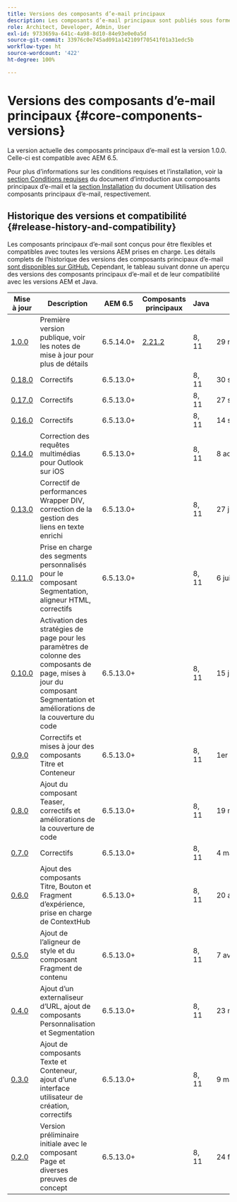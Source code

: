 ```yaml
---
title: Versions des composants d’e-mail principaux
description: Les composants d’e-mail principaux sont publiés sous forme de versions.
role: Architect, Developer, Admin, User
exl-id: 9733659a-641c-4a98-8d10-84e93e0e0a5d
source-git-commit: 33976c0e745ad091a142109f70541f01a31edc5b
workflow-type: ht
source-wordcount: '422'
ht-degree: 100%

---
```



# Versions des composants d’e-mail principaux {#core-components-versions}

La version actuelle des composants principaux d’e-mail est la version 1.0.0. Celle-ci est compatible avec AEM 6.5.

Pour plus d’informations sur les conditions requises et l’installation, voir la [section Conditions requises](/help/email/introduction.md#requirements) du document d’introduction aux composants principaux d’e-mail et la [section Installation](/help/email/using.md#installing-the-email-core-components) du document Utilisation des composants principaux d’e-mail, respectivement.

## Historique des versions et compatibilité {#release-history-and-compatibility}

Les composants principaux d’e-mail sont conçus pour être flexibles et compatibles avec toutes les versions AEM prises en charge. Les détails complets de l’historique des versions des composants principaux d’e-mail [sont disponibles sur GitHub.](https://github.com/adobe/aem-core-email-components/releases) Cependant, le tableau suivant donne un aperçu des versions des composants principaux d’e-mail et de leur compatibilité avec les versions AEM et Java.

| Mise à jour | Description | AEM 6.5 | Composants principaux | Java | Date de publication |
|---|---|---|---|---|---|
| [1.0.0](https://github.com/adobe/aem-core-email-components/releases/tag/core.email.components.reactor-1.0.0) | Première version publique, voir les notes de mise à jour pour plus de détails | 6.5.14.0+ | [2.21.2](/help/versions.md) | 8, 11 | 29 novembre 2022 |
| [0.18.0](https://github.com/adobe/aem-core-email-components/releases/tag/v0.18.0) | Correctifs | 6.5.13.0+ |  | 8, 11 | 30 septembre 2022 |
| [0.17.0](https://github.com/adobe/aem-core-email-components/releases/tag/v0.17.0) | Correctifs | 6.5.13.0+ |  | 8, 11 | 27 septembre 2022 |
| [0.16.0](https://github.com/adobe/aem-core-email-components/releases/tag/v0.16.0) | Correctifs | 6.5.13.0+ |  | 8, 11 | 14 septembre 2022 |
| [0.14.0](https://github.com/adobe/aem-core-email-components/releases/tag/v0.14.0) | Correction des requêtes multimédias pour Outlook sur iOS | 6.5.13.0+ |  | 8, 11 | 8 août 2022 |
| [0.13.0](https://github.com/adobe/aem-core-email-components/releases/tag/v0.13.0) | Correctif de performances Wrapper DIV, correction de la gestion des liens en texte enrichi | 6.5.13.0+ |  | 8, 11 | 27 juillet 2022 |
| [0.11.0](https://github.com/adobe/aem-core-email-components/releases/tag/v0.11.0) | Prise en charge des segments personnalisés pour le composant Segmentation, aligneur HTML, correctifs | 6.5.13.0+ |  | 8, 11 | 6 juillet 2022 |
| [0.10.0](https://github.com/adobe/aem-core-email-components/releases/tag/v0.10.0) | Activation des stratégies de page pour les paramètres de colonne des composants de page, mises à jour du composant Segmentation et améliorations de la couverture du code | 6.5.13.0+ |  | 8, 11 | 15 juin 2022 |
| [0.9.0](https://github.com/adobe/aem-core-email-components/releases/tag/v0.9.0) | Correctifs et mises à jour des composants Titre et Conteneur | 6.5.13.0+ |  | 8, 11 | 1er juin 2022 |
| [0.8.0](https://github.com/adobe/aem-core-email-components/releases/tag/v0.8.0) | Ajout du composant Teaser, correctifs et améliorations de la couverture de code | 6.5.13.0+ |  | 8, 11 | 19 mai 2022 |
| [0.7.0](https://github.com/adobe/aem-core-email-components/releases/tag/v0.7.0) | Correctifs | 6.5.13.0+ |  | 8, 11 | 4 mai 2022 |
| [0.6.0](https://github.com/adobe/aem-core-email-components/releases/tag/v0.6.0) | Ajout des composants Titre, Bouton et Fragment d’expérience, prise en charge de ContextHub | 6.5.13.0+ |  | 8, 11 | 20 avril 2022 |
| [0.5.0](https://github.com/adobe/aem-core-email-components/releases/tag/v0.5.0) | Ajout de l’aligneur de style et du composant Fragment de contenu | 6.5.13.0+ |  | 8, 11 | 7 avril 2022 |
| [0.4.0](https://github.com/adobe/aem-core-email-components/releases/tag/v0.4.0) | Ajout d’un externaliseur d’URL, ajout de composants Personnalisation et Segmentation | 6.5.13.0+ |  | 8, 11 | 23 mars 2022 |
| [0.3.0](https://github.com/adobe/aem-core-email-components/releases/tag/v0.3.0) | Ajout de composants Texte et Conteneur, ajout d’une interface utilisateur de création, correctifs | 6.5.13.0+ |  | 8, 11 | 9 mars 2022 |
| [0.2.0](https://github.com/adobe/aem-core-email-components/releases/tag/v0.2.0) | Version préliminaire initiale avec le composant Page et diverses preuves de concept | 6.5.13.0+ |  | 8, 11 | 24 février 2022 |

